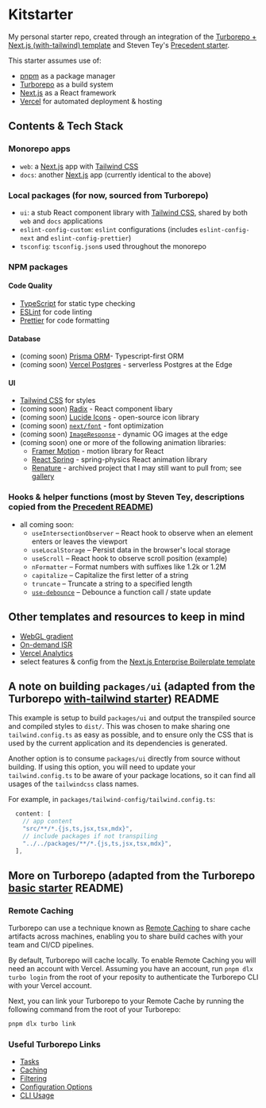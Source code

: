 # Kitstarter

My personal starter repo, created through an integration of the [Turborepo + Next.js (with-tailwind) template](https://github.com/vercel/turbo/tree/main/examples/with-tailwind) and Steven Tey's [Precedent starter](https://github.com/steven-tey/precedent).

This starter assumes use of:

- [pnpm](https://pnpm.io/) as a package manager
- [Turborepo](https://turbo.build/repo) as a build system
- [Next.js](https://nextjs.org/) as a React framework
- [Vercel](https://vercel.com/) for automated deployment & hosting


## Contents & Tech Stack

### Monorepo apps

- `web`: a [Next.js](https://nextjs.org/) app with [Tailwind CSS](https://tailwindcss.com/)
- `docs`: another [Next.js](https://nextjs.org/) app (currently identical to the above)

### Local packages (for now, sourced from Turborepo)

- `ui`: a stub React component library with [Tailwind CSS](https://tailwindcss.com/), shared by both `web` and `docs` applications
- `eslint-config-custom`: `eslint` configurations (includes `eslint-config-next` and `eslint-config-prettier`)
- `tsconfig`: `tsconfig.json`s used throughout the monorepo

### NPM packages

#### Code Quality

- [TypeScript](https://www.typescriptlang.org/) for static type checking
- [ESLint](https://eslint.org/) for code linting
- [Prettier](https://prettier.io) for code formatting

#### Database

- (coming soon) [Prisma ORM](https://vercel.com/templates/next.js/postgres-prisma)- Typescript-first ORM
- (coming soon) [Vercel Postgres](https://vercel.com/storage/postgres) - serverless Postgres at the Edge

#### UI

- [Tailwind CSS](https://tailwindcss.com/) for styles
- (coming soon) [Radix](https://www.radix-ui.com/) - React component libary  
- (coming soon) [Lucide Icons](https://lucide.dev/) - open-source icon library
- (coming soon) [`next/font`](https://nextjs.org/docs/pages/building-your-application/optimizing/fonts) - font optimization
- (coming soon) [`ImageResponse`](https://nextjs.org/docs/app/api-reference/functions/image-response) - dynamic OG images at the edge
- (coming soon) one or more of the following animation libraries:
  - [Framer Motion](https://www.framer.com/motion/) - motion library for React
  - [React Spring](https://github.com/pmndrs/react-spring) - spring-physics React animation library
  - [Renature](https://formidable.com/open-source/renature/gallery/) - archived project that I may still want to pull from; see [gallery](https://formidable.com/open-source/renature/gallery/)

### Hooks & helper functions (most by Steven Tey, descriptions copied from the [Precedent README](https://github.com/steven-tey/precedent/blob/main/README.md))

- all coming soon:
  - `useIntersectionObserver` –  React hook to observe when an element enters or leaves the viewport
  - `useLocalStorage` – Persist data in the browser's local storage
  - `useScroll` – React hook to observe scroll position (example)
  - `nFormatter` – Format numbers with suffixes like 1.2k or 1.2M
  - `capitalize` – Capitalize the first letter of a string
  - `truncate` – Truncate a string to a specified length
  - [`use-debounce`](https://www.npmjs.com/package/use-debounce) – Debounce a function call / state update



## Other templates and resources to keep in mind
- [WebGL gradient](https://whatamesh.vercel.app/)
- [On-demand ISR](https://vercel.com/templates/next.js/on-demand-incremental-static-regeneration)
- [Vercel Analytics](https://vercel.com/analytics)
- select features & config from the [Next.js Enterprise Boilerplate template](https://vercel.com/templates/next.js/nextjs-enterprise-boilerplate)



## A note on building `packages/ui` (adapted from the Turborepo [with-tailwind starter](https://github.com/vercel/turbo/blob/main/examples/with-tailwind/README.md)) README
This example is setup to build `packages/ui` and output the transpiled source and compiled styles to `dist/`. This was chosen to make sharing one `tailwind.config.ts` as easy as possible, and to ensure only the CSS that is used by the current application and its dependencies is generated.

Another option is to consume `packages/ui` directly from source without building. If using this option, you will need to update your `tailwind.config.ts` to be aware of your package locations, so it can find all usages of the `tailwindcss` class names.

For example, in `packages/tailwind-config/tailwind.config.ts`:

```js
  content: [
    // app content
    "src/**/*.{js,ts,jsx,tsx,mdx}",
    // include packages if not transpiling
    "../../packages/**/*.{js,ts,jsx,tsx,mdx}",
  ],
```


## More on Turborepo (adapted from the Turborepo [basic starter](https://github.com/vercel/turbo/tree/main/examples/basic/README.md) README)

### Remote Caching

Turborepo can use a technique known as [Remote Caching](https://turbo.build/repo/docs/core-concepts/remote-caching) to share cache artifacts across machines, enabling you to share build caches with your team and CI/CD pipelines.

By default, Turborepo will cache locally. To enable Remote Caching you will need an account with Vercel. Assuming you have an account, run `pnpm dlx turbo login` from the root of your reposity to authenticate the Turborepo CLI with your Vercel account.

Next, you can link your Turborepo to your Remote Cache by running the following command from the root of your Turborepo:

```sh
pnpm dlx turbo link
```

### Useful Turborepo Links

- [Tasks](https://turbo.build/repo/docs/core-concepts/monorepos/running-tasks)
- [Caching](https://turbo.build/repo/docs/core-concepts/caching)
- [Filtering](https://turbo.build/repo/docs/core-concepts/monorepos/filtering)
- [Configuration Options](https://turbo.build/repo/docs/reference/configuration)
- [CLI Usage](https://turbo.build/repo/docs/reference/command-line-reference)
